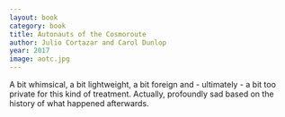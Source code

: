```yaml
---
layout: book
category: book
title: Autonauts of the Cosmoroute
author: Julio Cortazar and Carol Dunlop
year: 2017
image: aotc.jpg
---
```

A bit whimsical, a bit lightweight, a bit foreign and - ultimately - a bit too private for this kind of treatment.  Actually, profoundly sad based on the history of what happened afterwards.
